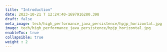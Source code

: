 ```yaml
---
title: "Introduction"
date: 2023-10-21 T 12:24:40-1697916280.398
draft: false
meta_image: tech/high_performance_java_persistence/hpjp_horizontal.jpg
image: tech/high_performance_java_persistence/hpjp_horizontal.jpg
enableToc: true
collapsible: true
weight : 2
---
```





